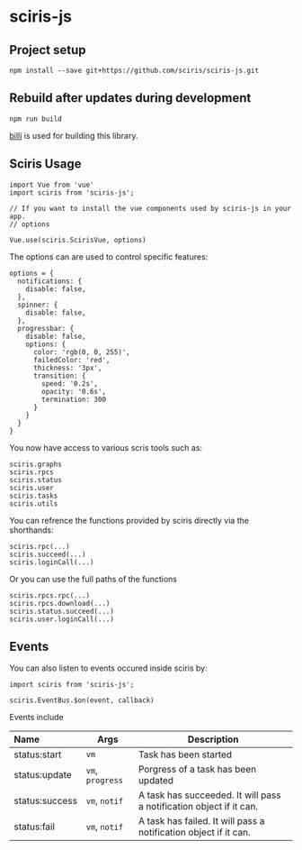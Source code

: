 # sciris-js

## Project setup
```
npm install --save git+https://github.com/sciris/sciris-js.git
```

## Rebuild after updates during development

```
npm run build
```

[billi](https://bili.egoist.moe/#/) is used for building this library.

## Sciris Usage

```
import Vue from 'vue'
import sciris from 'sciris-js';

// If you want to install the vue components used by sciris-js in your app.
// options

Vue.use(sciris.ScirisVue, options)
```

The options can are used to control specific features:

```
options = {
  notifications: {
    disable: false,
  },
  spinner: {
    disable: false,
  },
  progressbar: {
    disable: false,
    options: {
      color: 'rgb(0, 0, 255)',
      failedColor: 'red',
      thickness: '3px',
      transition: {
        speed: '0.2s',
        opacity: '0.6s',
        termination: 300
      } 
    }
  }
}
```

You now have access to various scris tools such as: 

```
sciris.graphs
sciris.rpcs
sciris.status
sciris.user
sciris.tasks
sciris.utils
```

You can refrence the functions provided by sciris directly via the shorthands: 

```
sciris.rpc(...)
sciris.succeed(...)
sciris.loginCall(...)
```


Or you can use the full paths of the functions

```
sciris.rpcs.rpc(...)
sciris.rpcs.download(...)
sciris.status.succeed(...)
sciris.user.loginCall(...)
```

## Events

You can also listen to events occured inside sciris by:

```
import sciris from 'sciris-js';

sciris.EventBus.$on(event, callback)
```

Events include

|Name|Args|Description|
|:---|---|---|
|status:start|`vm`| Task has been started|
|status:update|`vm`, `progress` |Porgress of a task has been updated  |
|status:success| `vm`, `notif` |A task has succeeded. It will pass a notification object if it can. |
|status:fail| `vm`, `notif` |A task has failed. It will pass a notification object if it can. | 
